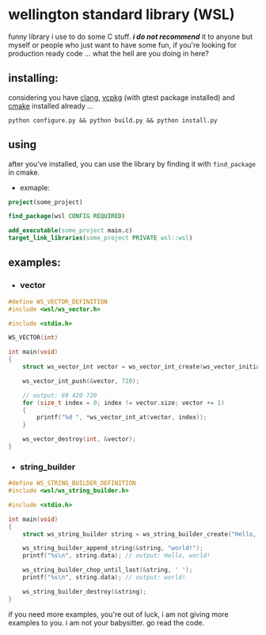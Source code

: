 # wellington standard library (WSL)

funny library i use to do some C stuff. ***i do not recommend*** it to anyone but myself or people who just want to have some fun, if you're looking for production ready code ... what the hell are you doing in here?

## installing:

considering you have [clang](https://github.com/llvm/llvm-project/releases), [vcpkg](https://vcpkg.io/en/) (with gtest package installed) and [cmake](https://cmake.org/) installed already ...

``python configure.py && python build.py && python install.py``

## using

after you've installed, you can use the library by finding it with ``find_package`` in cmake.

* exmaple:
```cmake
project(some_project)

find_package(wsl CONFIG REQUIRED)

add_executable(some_project main.c)
target_link_libraries(some_project PRIVATE wsl::wsl)
```

## examples:

* ### vector
```c
#define WS_VECTOR_DEFINITION
#include <wsl/ws_vector.h>

#include <stdio.h>

WS_VECTOR(int)

int main(void)
{
    struct ws_vector_int vector = ws_vector_int_create(ws_vector_initialize(int, 69, 420));

    ws_vector_int_push(&vector, 720);

    // output: 69 420 720
    for (size_t index = 0; index != vector.size; vector += 1)
    {
        printf("%d ", *ws_vector_int_at(vector, index));
    }

    ws_vector_destroy(int, &vector);
}
```
* ### string_builder
```c
#define WS_STRING_BUILDER_DEFINITION
#include <wsl/ws_string_builder.h>

#include <stdio.h>

int main(void)
{
    struct ws_string_builder string = ws_string_builder_create("Hello, ");

    ws_string_builder_append_string(&string, "world!");
    printf("%s\n", string.data); // output: Hello, world!

    ws_string_builder_chop_until_last(&string, ' ');
    printf("%s\n", string.data); // output: world!

    ws_string_builder_destroy(&string);
}
```

if you need more examples, you're out of luck, i am not giving more examples to you. i am not your babysitter. go read the code.
